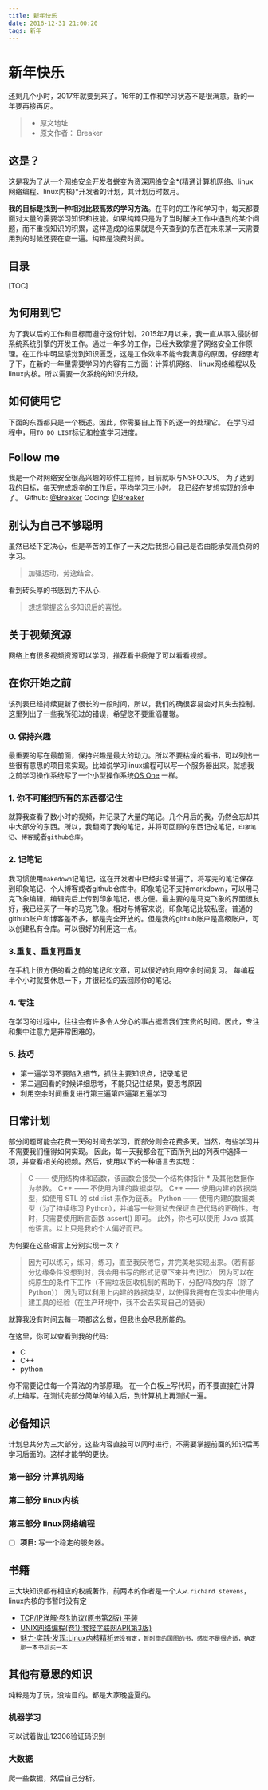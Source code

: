 ```yaml
---
title: 新年快乐
date: 2016-12-31 21:00:20
tags: 新年
---
```


# 新年快乐

还剩几个小时，2017年就要到来了。16年的工作和学习状态不是很满意。新的一年要再接再厉。

>* 原文地址
>* 原文作者： Breaker

## 这是？
这是我为了从一个网络安全开发者蜕变为资深网络安全*(精通计算机网络、linux网络编程、linux内核)*开发者的计划，其计划历时数月。

**我的目标是找到一种相对比较高效的学习方法**。在平时的工作和学习中，每天都要面对大量的需要学习知识和技能。如果纯粹只是为了当时解决工作中遇到的某个问题，而不重视知识的积累，这样造成的结果就是今天查到的东西在未来某一天需要用到的时候还要在查一遍。纯粹是浪费时间。

## 目录
[TOC]

## 为何用到它
为了我以后的工作和目标而遵守这份计划。2015年7月以来，我一直从事入侵防御系统系统引擎的开发工作。通过一年多的工作，已经大致掌握了网络安全工作原理。在工作中明显感觉到知识匮乏，这是工作效率不能令我满意的原因。仔细思考了下，在新的一年里需要学习的内容有三方面：计算机网络、 linux网络编程以及linux内核。所以需要一次系统的知识升级。

## 如何使用它
下面的东西都只是一个概述。因此，你需要自上而下的逐一的处理它。
在学习过程中，用`TO DO LIST`标记和检查学习进度。

## Follow me
我是一个对网络安全很高兴趣的软件工程师，目前就职与NSFOCUS。
为了达到我的目标，每天完成艰辛的工作后，平均学习三小时。
我已经在梦想实现的途中了。
Github: [@Breaker](https://github.com/iBreaker)
Coding: [@Breaker](https://coding.net/u/breaker)

## 别认为自己不够聪明
虽然已经下定决心，但是辛苦的工作了一天之后我担心自己是否由能承受高负荷的学习。
>加强运动，劳逸结合。

看到砖头厚的书感到力不从心.
>想想掌握这么多知识后的喜悦。

## 关于视频资源
网络上有很多视频资源可以学习，推荐看书疲倦了可以看看视频。

## 在你开始之前
该列表已经持续更新了很长的一段时间，所以，我们的确很容易会对其失去控制。
这里列出了一些我所犯过的错误，希望您不要重滔覆辙。
### 0. 保持兴趣
最重要的写在最前面，保持兴趣是最大的动力。所以不要枯燥的看书，可以列出一些很有意思的项目来实现。比如说学习linux编程可以写一个服务器出来。就想我之前学习操作系统写了一个小型操作系统[OS One](http://os.0x7c00.cn) 一样。

### 1. 你不可能把所有的东西都记住
就算我查看了数小时的视频，并记录了大量的笔记。几个月后的我，仍然会忘却其中大部分的东西。所以，我翻阅了我的笔记，并将可回顾的东西记成笔记，`印象笔记`、`博客`或者`github仓库`。

### 2. 记笔记
我习惯使用`makedown`记笔记，这在开发者中已经非常普遍了。将写完的笔记保存到印象笔记、个人博客或者github仓库中。印象笔记不支持markdown，可以用马克飞象编辑，编辑完后上传到印象笔记，很方便。最主要的是马克飞象的界面很友好，我已经买了一年的马克飞象。相对与博客来说，印象笔记比较私密。普通的github账户和博客差不多，都是完全开放的。但是我的github账户是高级账户，可以创建私有仓库。可以很好的利用这一点。

### 3.重复、重复再重复
在手机上很方便的看之前的笔记和文章，可以很好的利用空余时间复习。
每编程半个小时就要休息一下，并很轻松的去回顾你的笔记。

### 4. 专注
在学习的过程中，往往会有许多令人分心的事占据着我们宝贵的时间。因此，专注和集中注意力是非常困难的。

### 5. 技巧
* 第一遍学习不要陷入细节，抓住主要知识点，记录笔记
* 第二遍回看的时候详细思考，不能只记住结果，要思考原因
* 利用空余时间重复进行第三遍第四遍第五遍学习

## 日常计划
部分问题可能会花费一天的时间去学习，而部分则会花费多天。当然，有些学习并不需要我们懂得如何实现。
因此，每一天我都会在下面所列出的列表中选择一项，并查看相关的视频。然后，使用以下的一种语言去实现：
>C —— 使用结构体和函数，该函数会接受一个结构体指针 * 及其他数据作为参数。
C++ —— 不使用内建的数据类型。
C++ —— 使用内建的数据类型，如使用 STL 的 std::list 来作为链表。
Python ——  使用内建的数据类型（为了持续练习 Python），并编写一些测试去保证自己代码的正确性。有时，只需要使用断言函数 assert() 即可。
此外，你也可以使用 Java 或其他语言。以上只是我的个人偏好而已。

为何要在这些语言上分别实现一次？
>因为可以练习，练习，练习，直至我厌倦它，并完美地实现出来。（若有部分边缘条件没想到时，我会用书写的形式记录下来并去记忆）
因为可以在纯原生的条件下工作（不需垃圾回收机制的帮助下，分配/释放内存（除了 Python））
因为可以利用上内建的数据类型，以使得我拥有在现实中使用内建工具的经验（在生产环境中，我不会去实现自己的链表）

就算我没有时间去每一项都这么做，但我也会尽我所能的。

在这里，你可以查看到我的代码:
* C
* C++
* python

你不需要记住每一个算法的内部原理。
在一个白板上写代码，而不要直接在计算机上编写。在测试完部分简单的输入后，到计算机上再测试一遍。

## 必备知识
计划总共分为三大部分，这些内容直接可以同时进行，不需要掌握前面的知识后再学习后面的。这样才能学的更快。

### 第一部分 计算机网络
### 第二部分 linux内核
### 第三部分 linux网络编程
- [ ] **项目:** 写一个稳定的服务器。

## 书籍
三大块知识都有相应的权威著作，前两本的作者是一个人`w.richard stevens`，linux内核的书暂时没有定

* [TCP/IP详解·卷1:协议(原书第2版) 平装]( https://www.amazon.cn/TCP-IP%E8%AF%A6%E8%A7%A3%C2%B7%E5%8D%B71-%E5%8D%8F%E8%AE%AE-%E5%87%AF%E6%96%87R-%E7%A6%8F%E5%B0%94/dp/B01HGINTJ2/ref=sr_1_2?ie=UTF8&qid=1483255527&sr=8-2&keywords=tcpip%E8%AF%A6%E8%A7%A3)
* [UNIX网络编程(卷1):套接字联网API(第3版)]( https://www.amazon.cn/UNIX%E7%BD%91%E7%BB%9C%E7%BC%96%E7%A8%8B-%E5%A5%97%E6%8E%A5%E5%AD%97%E8%81%94%E7%BD%91API-%E5%8F%B2%E8%92%82%E6%96%87%E6%96%AF/dp/B011S72JB6/ref=sr_1_7?s=books&ie=UTF8&qid=1483255670&sr=1-7&keywords=W.Richard+Stevens)
* [魅力·实践·发现:Linux内核精析]( https://www.amazon.cn/s/ref=nb_sb_noss_1?__mk_zh_CN=%E4%BA%9A%E9%A9%AC%E9%80%8A%E7%BD%91%E7%AB%99&url=search-alias%3Dstripbooks&field-keywords=linux%E5%86%85%E6%A0%B8%E7%B2%BE%E6%9E%90&rh=n%3A658390051%2Ck%3Alinux%E5%86%85%E6%A0%B8%E7%B2%BE%E6%9E%90)`还没有定，暂时借的国图的书，感觉不是很合适，确定那一本书后买一本`

## 其他有意思的知识
纯粹是为了玩，没啥目的。都是大家晚盛夏的。

### 机器学习
可以试着做出12306验证码识别

### 大数据
爬一些数据，然后自己分析。



